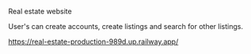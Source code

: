 Real estate website

User's can create accounts, create listings and search for other listings.

https://real-estate-production-989d.up.railway.app/
